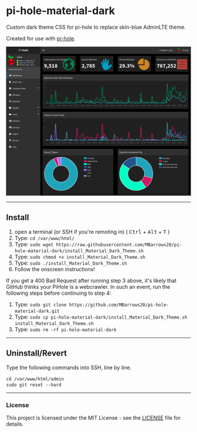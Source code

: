 # pi-hole-material-dark
Custom dark theme CSS for pi-hole to replace skin-blue AdminLTE theme.

Created for use with [pi-hole](https://github.com/pi-hole/pi-hole).

![Screenshot](dashboard.png)

----------
## Install

1. open a terminal (or SSH if you're remoting in) ( <kbd>Ctrl</kbd> + <kbd>Alt</kbd> + <kbd>T</kbd> )
2. Type: `cd /var/www/html/`
3. Type: `sudo wget https://raw.githubusercontent.com/MBarrows20/pi-hole-material-dark/install_Material_Dark_Theme.sh`
4. Type: `sudo chmod +x install_Material_Dark_Theme.sh`
5. Type: `sudo ./install_Material_Dark_Theme.sh`
6. Follow the onscreen instructions!

If you get a 400 Bad Request after running step 3 above, it's likely that GitHub thinks your PiHole is a webcrawler. In such an event, run the following steps before continuing to step 4: 

1. Type: `sudo git clone https://github.com/MBarrows20/pi-hole-material-dark.git`
2. Type: `sudo cp pi-hole-material-dark/install_Material_Dark_Theme.sh install_Material_Dark_Theme.sh`
3. Type: `sudo rm -rf pi-hole-material-dark`

----------
## Uninstall/Revert
Type the following commands into SSH, line by line.

```
cd /var/www/html/admin
sudo git reset --hard
```

----------
### License
This project is licensed under the MIT License - see the [LICENSE](LICENSE) file for details.
